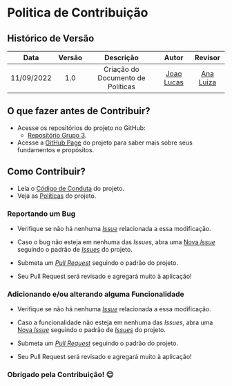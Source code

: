 # Politica de Contribuição

## Histórico de Versão
|Data|Versão|Descrição|Autor|Revisor|
| :----------: | :------: | :-----------: | :---------: |:---------: |
|11/09/2022|1.0|Criação do Documento de Políticas| [Joao Lucas](https://github.com/HacKairos)|[Ana Luiza](https://github.com/AnHoff)

## O que fazer antes de Contribuir?

* Acesse os repositórios do projeto no GitHub:
    * [Repositório Grupo 3](https://github.com/Interacao-Humano-Computador/2022.2-Grupo3-IHC).
* Acesse a [GitHub Page](https://interacao-humano-computador.github.io/2022.2-Grupo3-IHC/) do projeto para saber mais sobre seus fundamentos
 e propósitos.


## Como Contribuir?

* Leia o [Código de Conduta](https://interacao-humano-computador.github.io/2022.2-Grupo3-IHC/Politicas/CONTRIBUTING/) do projeto.
* Veja as [Políticas](https://interacao-humano-computador.github.io/2022.2-Grupo3-IHC/Politicas/BRANCH/) do projeto.

### Reportando um Bug

* Verifique se não há nenhuma [_Issue_](https://github.com/Interacao-Humano-Computador/2022.2-Grupo3-IHC/issues) relacionada a essa modificação.

* Caso o bug não esteja em nenhuma das _Issues_, abra uma [Nova _Issue_](https://github.com/Interacao-Humano-Computador/2022.2-Grupo3-IHC/issues/new/choose) seguindo o padrão de [_Issues_](https://github.com/Interacao-Humano-Computador/2022.2-Grupo3-IHC/blob/main/.github/ISSUE_TEMPLATE/template-padrao.md) do projeto.

* Submeta um [_Pull Request_](https://github.com/Interacao-Humano-Computador/2022.2-Grupo3-IHC/pulls) seguindo o padrão do projeto.

* Seu Pull Request será revisado e agregará muito à aplicação!

### Adicionando e/ou alterando alguma Funcionalidade

* Verifique se não há nenhuma [_Issue_](https://github.com/Interacao-Humano-Computador/2022.2-Grupo3-IHC/issues) relacionada a essa modificação.

* Caso a funcionalidade não esteja em nenhuma das _Issues_, abra uma [Nova _Issue_](https://github.com/Interacao-Humano-Computador/2022.2-Grupo3-IHC/issues/new/choose) seguindo o padrão de [_Issues_](https://github.com/Interacao-Humano-Computador/2022.2-Grupo3-IHC/blob/main/.github/ISSUE_TEMPLATE/template-padrao.md) do projeto.

* Submeta um [_Pull Request_](https://github.com/Interacao-Humano-Computador/2022.2-Grupo3-IHC/pulls) seguindo o padrão do projeto.

* Seu Pull Request será revisado e agregará muito à aplicação!

### Obrigado pela Contribuição! 😊
